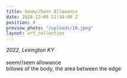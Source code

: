 ```yaml
---
title: Seem//Seen Allowance
date: 2024-12-05 21:34:00 Z
position: 4
preview_photo: "/uploads/10.jpeg"
layout: art_collection
---
```


*2022, Lexington KY* <br>
<br>
seem//seen allowance<br>
billows of the body, the area between the edge